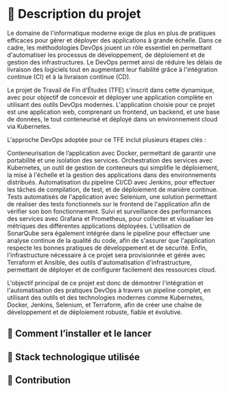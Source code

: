 # 📖 Description du projet
Le domaine de l'informatique moderne exige de plus en plus de pratiques efficaces pour gérer et déployer des applications à grande échelle. Dans ce cadre, les méthodologies DevOps jouent un rôle essentiel en permettant d'automatiser les processus de développement, de déploiement et de gestion des infrastructures. Le DevOps permet ainsi de réduire les délais de livraison des logiciels tout en augmentant leur fiabilité grâce à l'intégration continue (CI) et à la livraison continue (CD).

Le projet de Travail de Fin d'Études (TFE) s'inscrit dans cette dynamique, avec pour objectif de concevoir et déployer une application complète en utilisant des outils DevOps modernes. L'application choisie pour ce projet est une application web, comprenant un frontend, un backend, et une base de données, le tout conteneurisé et déployé dans un environnement cloud via Kubernetes.

L'approche DevOps adoptée pour ce TFE inclut plusieurs étapes clés :

Conteneurisation de l’application avec Docker, permettant de garantir une portabilité et une isolation des services.
Orchestration des services avec Kubernetes, un outil de gestion de conteneurs qui simplifie le déploiement, la mise à l'échelle et la gestion des applications dans des environnements distribués.
Automatisation du pipeline CI/CD avec Jenkins, pour effectuer les tâches de compilation, de test, et de déploiement de manière continue.
Tests automatisés de l'application avec Selenium, une solution permettant de réaliser des tests fonctionnels sur le frontend de l'application afin de vérifier son bon fonctionnement.
Suivi et surveillance des performances des services avec Grafana et Prometheus, pour collecter et visualiser les métriques des différentes applications déployées.
L'utilisation de SonarQube sera également intégrée dans le pipeline pour effectuer une analyse continue de la qualité du code, afin de s'assurer que l'application respecte les bonnes pratiques de développement et de sécurité. Enfin, l'infrastructure nécessaire à ce projet sera provisionnée et gérée avec Terraform et Ansible, des outils d'automatisation d'infrastructure, permettant de déployer et de configurer facilement des ressources cloud.

L'objectif principal de ce projet est donc de démontrer l'intégration et l'automatisation des pratiques DevOps à travers un pipeline complet, en utilisant des outils et des technologies modernes comme Kubernetes, Docker, Jenkins, Selenium, et Terraform, afin de créer une chaîne de développement et de déploiement robuste, fiable et évolutive.

## 🚀 Comment l’installer et le lancer
## 🔧 Stack technologique utilisée
## 📜 Contribution 
